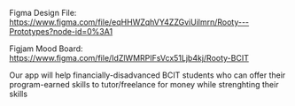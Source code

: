 Figma Design File: https://www.figma.com/file/eqHHWZqhVY4ZZGviUilmrn/Rooty---Prototypes?node-id=0%3A1

Figjam Mood Board: https://www.figma.com/file/IdZlWMRPIFsVcx51Ljb4kj/Rooty-BCIT

Our app will help financially-disadvanced BCIT students who can offer their program-earned skills to tutor/freelance for money while strenghting their skills
